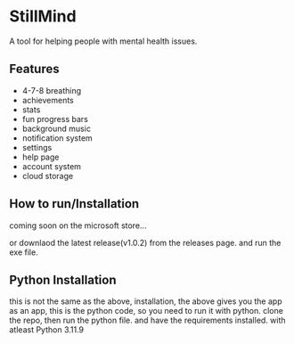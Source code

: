 # StillMind

A tool for helping people with mental health issues.

## Features

- 4-7-8 breathing
- achievements
- stats
- fun progress bars
- background music
- notification system
- settings
- help page
- account system
- cloud storage

## How to run/Installation

coming soon on the microsoft store...

or downlaod the latest release(v1.0.2) from the releases page. and run the exe file.

## Python Installation

this is not the same as the above, installation, the above gives you the app as an app, this is the python code, so you need to run it with python. clone the repo, then run the python file. and have the requirements installed. with atleast Python 3.11.9
